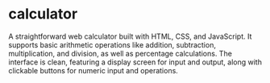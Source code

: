 # calculator
A straightforward web calculator built with HTML, CSS, and JavaScript. It supports basic arithmetic operations like addition, subtraction, multiplication, and division, as well as percentage calculations. The interface is clean, featuring a display screen for input and output, along with clickable buttons for numeric input and operations. 
